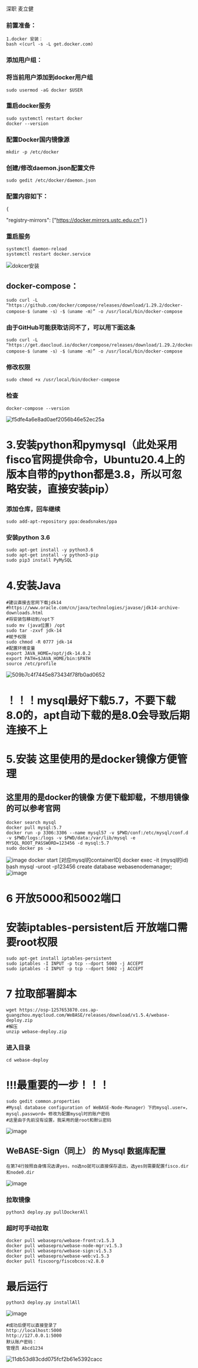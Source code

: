 深职 麦立健

### 前置准备：
    1.docker 安装：
    bash <(curl -s -L get.docker.com)
### 添加用户组：
### 将当前用户添加到docker用户组
    sudo usermod -aG docker $USER
### 重启docker服务
    sudo systemctl restart docker
    docker --version
### 配置Docker国内镜像源
    mkdir -p /etc/docker
### 创建/修改daemon.json配置文件
    sudo gedit /etc/docker/daemon.json
### 配置内容如下：
	{
   "registry-mirrors": ["https://docker.mirrors.ustc.edu.cn"]
    }
### 重启服务
    systemctl daemon-reload
    systemctl restart docker.service
   ![dokcer安装](https://user-images.githubusercontent.com/102428352/163823173-96781d47-188e-41a1-bbb4-ff121bdaf9a9.jpg)



## docker-compose：
    sudo curl -L “https://github.com/docker/compose/releases/download/1.29.2/docker-compose-$（uname -s）-$（uname -m）” -o /usr/local/bin/docker-compose
### 由于GitHub可能获取访问不了，可以用下面这条
    sudo curl -L “https://get.daocloud.io/docker/compose/releases/download/1.29.2/docker-compose-$（uname -s）-$（uname -m）” -o /usr/local/bin/docker-compose
### 修改权限
    sudo chmod +x /usr/local/bin/docker-compose
### 检查
    docker-compose --version
   ![f5dfe4a6e8ad0aef2056b46e52ec25a](https://user-images.githubusercontent.com/102428352/163830899-56b657b2-5ee8-4ae2-8453-6d7eb0c74bd3.png)


# 3.安装python和pymysql（此处采用fisco官网提供命令，Ubuntu20.4上的版本自带的python都是3.8，所以可忽略安装，直接安装pip）
### 添加仓库，回车继续
    sudo add-apt-repository ppa:deadsnakes/ppa
### 安装python 3.6
    sudo apt-get install -y python3.6
    sudo apt-get install -y python3-pip
    sudo pip3 install PyMySQL

# 4.安装Java
    #建议直接去官网下载jdk14
    #https://www.oracle.com/cn/java/technologies/javase/jdk14-archive-downloads.html
    #将安装包移动到/opt下
    sudo mv (java位置) /opt
    sudo tar -zxvf jdk-14
    #赋予权限
    sudo chmod -R 0777 jdk-14
    #配置环境变量
    export JAVA_HOME=/opt/jdk-14.0.2
    export PATH=$JAVA_HOME/bin:$PATH
    source /etc/profile
   ![509b7c4f7445e873434f78fb0ad0652](https://user-images.githubusercontent.com/102428352/163831928-2e6e4fac-b8ee-47c0-af20-18f5292dabd2.png)

  

# ！！！mysql最好下载5.7，不要下载8.0的，apt自动下载的是8.0会导致后期连接不上
# 5.安装 这里使用的是docker镜像方便管理
## 这里用的是docker的镜像 方便下载卸载，不想用镜像的可以参考官网
    docker search mysql
    docker pull mysql:5.7
    docker run -p 3306:3306 --name mysql57 -v $PWD/conf:/etc/mysql/conf.d -v $PWD/logs:/logs -v $PWD/data:/var/lib/mysql -e MYSQL_ROOT_PASSWORD=123456 -d mysql:5.7
    sudo docker ps -a
   ![image](https://user-images.githubusercontent.com/102428352/163829375-ba4f0a3c-db96-440b-8ec5-4e4687287f91.png)
    docker start  [对应mysql的containerID]
    docker exec -it (mysql的id) bash
    mysql -uroot -p123456
    create database webasenodemanager;
   ![image](https://user-images.githubusercontent.com/102428352/163829618-91e7b837-3a10-4c6b-9ee0-326a4235eafc.png)

	
# 6 开放5000和5002端口
# 安装iptables-persistent后 开放端口需要root权限
    sudo apt-get install iptables-persistent
    sudo iptables -I INPUT -p tcp --dport 5000 -j ACCEPT
    sudo iptables -I INPUT -p tcp --dport 5002 -j ACCEPT


# 7 拉取部署脚本
	wget https://osp-1257653870.cos.ap-guangzhou.myqcloud.com/WeBASE/releases/download/v1.5.4/webase-deploy.zip
	#解压
	unzip webase-deploy.zip
### 进入目录
    cd webase-deploy

# !!!最重要的一步！！！
    sudo gedit common.properties
    #Mysql database configuration of WeBASE-Node-Manager）下的mysql.user=，mysql.password= 修改为配置mysql时的账户密码
    #这里由于先前没有设置，我采用的是root和默认密码
   ![image](https://user-images.githubusercontent.com/102428352/163829772-80b34f55-10e1-4e58-b314-40bf53102675.png)

## WeBASE-Sign（同上） 的 Mysql 数据库配置
    在第74行按照自身情况选课yes，no选no就可以直接保存退出，选yes则需要配置fisco.dir和node0.dir
   ![image](https://user-images.githubusercontent.com/102428352/163829838-4cdb40aa-99bf-4b19-ae39-179b7ca951dc.png)



###	拉取镜像
    python3 deploy.py pullDockerAll
### 超时可手动拉取
    docker pull webasepro/webase-front:v1.5.3
    docker pull webasepro/webase-node-mgr:v1.5.3
    docker pull webasepro/webase-sign:v1.5.3
    docker pull webasepro/webase-web:v1.5.3
    docker pull fiscoorg/fiscobcos:v2.8.0

# 最后运行
    python3 deploy.py installAll
   ![image](https://user-images.githubusercontent.com/102428352/163830396-52fde0e4-3baa-415c-89bd-30aa7f327d6b.png)

    #成功后便可以直接登录了
    http://localhost:5000
    http://127.0.0.1:5000
    默认账户密码：
    管理员 Abcd1234
   ![11db53d83cdd075fcf2b61e5392cacc](https://user-images.githubusercontent.com/102428352/163823009-7d628f2d-d729-41a0-b60c-aa27394b1178.png)



